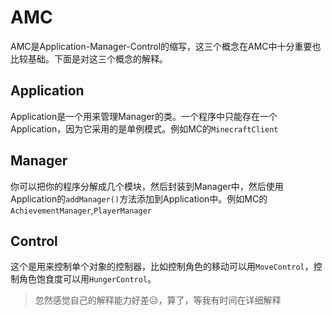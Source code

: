 # AMC

AMC是Application-Manager-Control的缩写，这三个概念在AMC中十分重要也比较基础。下面是对这三个概念的解释。

## Application

Application是一个用来管理Manager的类。一个程序中只能存在一个Application，因为它采用的是单例模式。例如MC的`MinecraftClient`

## Manager

你可以把你的程序分解成几个模块，然后封装到Manager中，然后使用Application的`addManager()`方法添加到Application中。例如MC的`AchievementManager`,`PlayerManager`

## Control

这个是用来控制单个对象的控制器，比如控制角色的移动可以用`MoveControl`，控制角色饱食度可以用`HungerControl`。

>忽然感觉自己的解释能力好差😥，算了，等我有时间在详细解释
